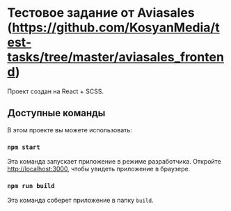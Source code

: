 # Тестовое задание от Aviasales (https://github.com/KosyanMedia/test-tasks/tree/master/aviasales_frontend)

Проект создан на React + SCSS.

## Доступные команды

В этом проекте вы можете использовать: 

### `npm start`

Эта команда запускает приложение в режиме разработчика. 
Откройте [http://localhost:3000](http://localhost:3000), чтобы увидеть приложение в браузере.


### `npm run build`

Эта команда соберет приложение в папку `build`.
